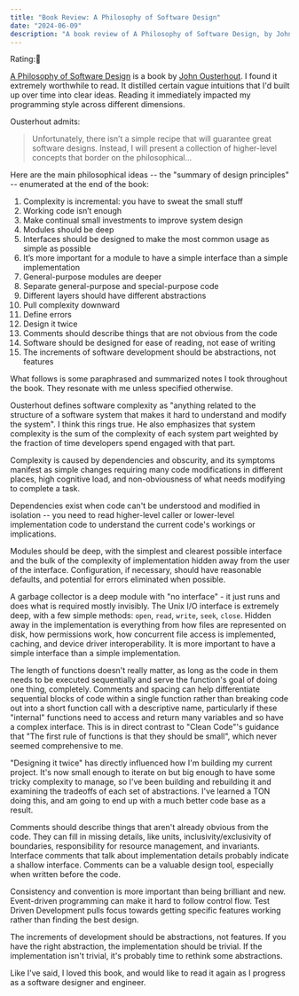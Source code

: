 ```yaml
---
title: "Book Review: A Philosophy of Software Design"
date: "2024-06-09"
description: "A book review of A Philosophy of Software Design, by John Ousterhout. Reviewed by Leo Robinovitch."
---
```


Rating:💯

[A Philosophy of Software Design][book] is a book by [John Ousterhout][author]. I found it extremely worthwhile to read.
It distilled certain vague intuitions that I'd built up over time into clear ideas. Reading it immediately impacted my
programming style across different dimensions.

Ousterhout admits:

> Unfortunately, there isn’t a simple recipe that will guarantee great software designs. Instead, I will present a
> collection of higher-level concepts that border on the philosophical...

Here are the main philosophical ideas -- the "summary of design principles" -- enumerated at the end of the book:

1. Complexity is incremental: you have to sweat the small stuff
2. Working code isn’t enough
3. Make continual small investments to improve system design
4. Modules should be deep
5. Interfaces should be designed to make the most common usage as simple as possible
6. It’s more important for a module to have a simple interface than a simple implementation
7. General-purpose modules are deeper
8. Separate general-purpose and special-purpose code
9. Different layers should have different abstractions
10. Pull complexity downward
11. Define errors
12. Design it twice
13. Comments should describe things that are not obvious from the code
14. Software should be designed for ease of reading, not ease of writing
15. The increments of software development should be abstractions, not features

What follows is some paraphrased and summarized notes I took throughout the book. They resonate with me unless specified
otherwise.

Ousterhout defines software complexity as "anything related to the structure of a software system that makes it hard to
understand and modify the system". I think this rings true. He also emphasizes that system complexity is the sum of the
complexity of each system part weighted by the fraction of time developers spend engaged with that part.

Complexity is caused by dependencies and obscurity, and its symptoms manifest as simple changes requiring many code
modifications in different places, high cognitive load, and non-obviousness of what needs modifying to complete a task.

Dependencies exist when code can't be understood and modified in isolation -- you need to read higher-level caller or
lower-level implementation code to understand the current code's workings or implications.

Modules should be deep, with the simplest and clearest possible interface and the bulk of the complexity of
implementation hidden away from the user of the interface. Configuration, if necessary, should have reasonable defaults,
and potential for errors eliminated when possible.

A garbage collector is a deep module with "no interface" - it just runs and does what is required mostly invisibly. The
Unix I/O interface is extremely deep, with a few simple methods: `open`, `read`, `write`, `seek`, `close`. Hidden away
in the implementation is everything from how files are represented on disk, how permissions work, how concurrent file
access is implemented, caching, and device driver interoperability. It is more important to have a simple interface than
a simple implementation.

The length of functions doesn't really matter, as long as the code in them needs to be executed sequentially and serve
the function's goal of doing one thing, completely. Comments and spacing can help differentiate sequential blocks of
code within a single function rather than breaking code out into a short function call with a descriptive name,
particularly if these "internal" functions need to access and return many variables and so have a complex interface.
This is in direct contrast to "Clean Code"'s guidance that "The first rule of functions is that they should be small",
which never seemed comprehensive to me.

"Designing it twice" has directly influenced how I'm building my current project. It's now small enough to iterate on
but big enough to have some tricky complexity to manage, so I've been building and rebuilding it and examining the
tradeoffs of each set of abstractions. I've learned a TON doing this, and am going to end up with a much better code
base as a result.

Comments should describe things that aren't already obvious from the code. They can fill in missing details, like units,
inclusivity/exclusivity of boundaries, responsibility for resource management, and invariants. Interface comments that
talk about implementation details probably indicate a shallow interface. Comments can be a valuable design tool,
especially when written before the code.

Consistency and convention is more important than being brilliant and new. Event-driven programming can make it hard to
follow control flow. Test Driven Development pulls focus towards getting specific features working rather than finding
the best design.

The increments of development should be abstractions, not features. If you have the right abstraction, the
implementation should be trivial. If the implementation isn't trivial, it's probably time to rethink some abstractions.

Like I've said, I loved this book, and would like to read it again as I progress as a software designer and engineer.

[book]: https://web.stanford.edu/~ouster/cgi-bin/book.php
[author]: https://web.stanford.edu/~ouster/cgi-bin/home.php
